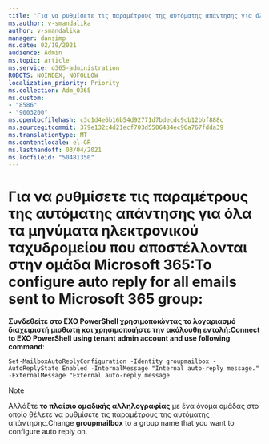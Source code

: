 ```yaml
---
title: 'Για να ρυθμίσετε τις παραμέτρους της αυτόματης απάντησης για όλα τα μηνύματα ηλεκτρονικού ταχυδρομείου που αποστέλλονται στην ομάδα Microsoft 365:'
ms.author: v-smandalika
author: v-smandalika
manager: dansimp
ms.date: 02/19/2021
audience: Admin
ms.topic: article
ms.service: o365-administration
ROBOTS: NOINDEX, NOFOLLOW
localization_priority: Priority
ms.collection: Adm_O365
ms.custom:
- "8586"
- "9003200"
ms.openlocfilehash: c3c1d4e6b16b54d92771d7bdecdc9cb12bbf888c
ms.sourcegitcommit: 379e132c4d21ecf703d5506484ec96a767fdda39
ms.translationtype: MT
ms.contentlocale: el-GR
ms.lasthandoff: 03/04/2021
ms.locfileid: "50481350"
---
```

# <a name="to-configure-auto-reply-for-all-emails-sent-to-microsoft-365-group"></a><span data-ttu-id="16df2-102">Για να ρυθμίσετε τις παραμέτρους της αυτόματης απάντησης για όλα τα μηνύματα ηλεκτρονικού ταχυδρομείου που αποστέλλονται στην ομάδα Microsoft 365:</span><span class="sxs-lookup"><span data-stu-id="16df2-102">To configure auto reply for all emails sent to Microsoft 365 group:</span></span>

<span data-ttu-id="16df2-103">**Συνδεθείτε στο EXO PowerShell χρησιμοποιώντας το λογαριασμό διαχειριστή μισθωτή και χρησιμοποιήστε την ακόλουθη εντολή:**</span><span class="sxs-lookup"><span data-stu-id="16df2-103">**Connect to EXO PowerShell using tenant admin account and use following command**:</span></span>

`Set-MailboxAutoReplyConfiguration -Identity groupmailbox -AutoReplyState Enabled -InternalMessage "Internal auto-reply message." -ExternalMessage "External auto-reply message`

> [!NOTE]
> <span data-ttu-id="16df2-104">Αλλάξτε **το πλαίσιο ομαδικής αλληλογραφίας** με ένα όνομα ομάδας στο οποίο θέλετε να ρυθμίσετε τις παραμέτρους της αυτόματης απάντησης.</span><span class="sxs-lookup"><span data-stu-id="16df2-104">Change **groupmailbox** to a group name that you want to configure auto reply on.</span></span>

